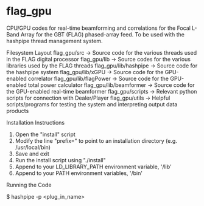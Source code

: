 
# flag_gpu
CPU/GPU codes for real-time beamforming and correlations for the Focal L-Band Array for the GBT (FLAG) phased-array feed. To be used with the hashpipe thread management system.

Filesystem Layout
flag_gpu/src            -> Source code for the various threads used in the FLAG digital processor
flag_gpu/lib            -> Source codes for the various libraries used by the FLAG threads
flag_gpu/lib/hashpipe   -> Source code for the hashpipe system
flag_gpu/lib/xGPU       -> Source code for the GPU-enabled correlator
flag_gpu/lib/flagPower  -> Source code for the GPU-enabled total power calculator
flag_gpu/lib/beamformer -> Source code for the GPU-enabled real-time beamformer
flag_gpu/scripts        -> Relevant python scripts for connection with Dealer/Player
flag_gpu/utils          -> Helpful scripts/programs for testing the system and interpreting output data products


Installation Instructions

1. Open the "install" script
2. Modify the line "prefix=" to point to an installation directory (e.g. /usr/local/bin)
3. Save and exit
4. Run the install script using "./install"
5. Append to your LD_LIBRARY_PATH environment variable, '<prefix>/lib'
6. Append to your PATH environment variables, '<prefix>/bin'


Running the Code

$ hashpipe -p <plug_in_name>


